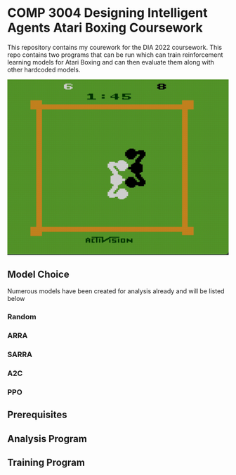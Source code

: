 # COMP 3004 Designing Intelligent Agents Atari Boxing Coursework
This repository contains my courework for the DIA 2022 coursework. This repo contains two programs that can be run which can train reinforcement learning models for Atari Boxing and can then evaluate them along with other hardcoded models.

![SARRA Boxing Gameplay](./DocumentationAssets/SARRA_Boxing.gif)

## Model Choice

Numerous models have been created for analysis already and will be listed below

### Random
### ARRA
### SARRA
### A2C
### PPO

## Prerequisites

## Analysis Program

## Training Program
